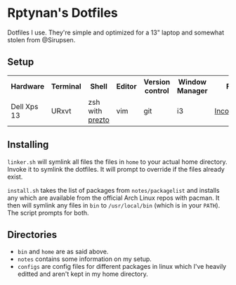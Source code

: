 # Rptynan's Dotfiles

Dotfiles I use. They're simple and optimized for a 13" laptop and somewhat stolen from @Sirupsen.

## Setup

<table>
  <tr>
    <th>Hardware</th>
    <th>Terminal</th>
    <th>Shell</th>
    <th>Editor</th>
    <th>Version control</th>
    <th>Window Manager</th>
    <th>Font</th>
  </tr>
  <tr>
    <td>Dell Xps 13</td>
    <td>URxvt</td>
    <td>zsh with <a href="https://github.com/sorin-ionescu/prezto">prezto</a></td>
    <td>vim</td>
    <td>git</td>
    <td>i3</td>
    <td><a href="http://www.levien.com/type/myfonts/inconsolata.html">Inconsolata</a></td>
  </tr>
</table>

## Installing

`linker.sh` will symlink all files the files in `home` to your actual home directory. Invoke it to symlink the dotfiles. It will prompt to override if the files already exist.

`install.sh` takes the list of packages from `notes/packagelist` and installs any which are available from the official Arch Linux repos with pacman. It then will symlink any files in `bin` to `/usr/local/bin` (which is in your `PATH`). The script prompts for both.

## Directories

- `bin` and `home` are as said above.
- `notes` contains some information on my setup.
- `configs` are config files for different packages in linux which I've heavily editted and aren't kept in my home directory.
